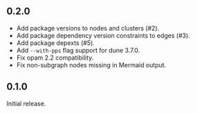 ## 0.2.0
* Add package versions to nodes and clusters (#2).
* Add package dependency version constraints to edges (#3).
* Add package depexts (#5).
* Add `--with-pps` flag support for dune 3.7.0.
* Fix opam 2.2 compatibility.
* Fix non-subgraph nodes missing in Mermaid output.

## 0.1.0
Initial release.
